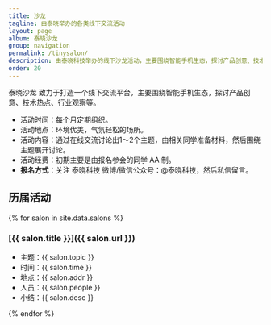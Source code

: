 ```yaml
---
title: 沙龙
tagline: 由泰晓举办的各类线下交流活动
layout: page
album: 泰晓沙龙
group: navigation
permalink: /tinysalon/
description: 由泰晓科技举办的线下沙龙活动，主要围绕智能手机生态，探讨产品创意、技术热点、行业观察等。
order: 20
---
```


泰晓沙龙 致力于打造一个线下交流平台，主要围绕智能手机生态，探讨产品创意、技术热点、行业观察等。

* 活动时间：每个月定期组织。
* 活动地点：环境优美，气氛轻松的场所。
* 活动内容：通过在线交流讨论出1～2个主题，由相关同学准备材料，然后围绕主题展开讨论。
* 活动经费：初期主要是由报名参会的同学 AA 制。
* <b>报名方式</b>：关注 泰晓科技 微博/微信公众号：@泰晓科技，然后私信留言。

## 历届活动

{% for salon in site.data.salons %}

### [{{ salon.title }}]({{ salon.url }})

  * 主题：{{ salon.topic }}
  * 时间：{{ salon.time }}
  * 地点：{{ salon.addr }}
  * 人员：{{ salon.people }}
  * 小结：{{ salon.desc }}

{% endfor %}

